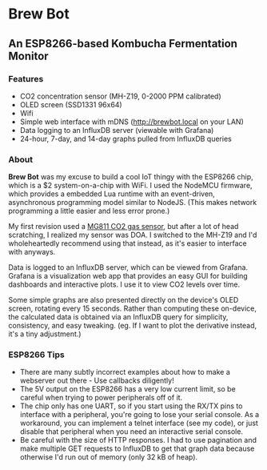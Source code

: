 # Brew Bot
## An ESP8266-based Kombucha Fermentation Monitor

### Features
* CO2 concentration sensor (MH-Z19, 0-2000 PPM calibrated)
* OLED screen (SSD1331 96x64)
* Wifi
* Simple web interface with mDNS (http://brewbot.local on your LAN)
* Data logging to an InfluxDB server (viewable with Grafana)
* 24-hour, 7-day, and 14-day graphs pulled from InfluxDB queries

### About

**Brew Bot** was my excuse to build a cool IoT thingy with the ESP8266 chip, which is a $2 system-on-a-chip with WiFi. I used the NodeMCU firmware, which provides a embedded Lua runtime with an event-driven, asynchronous programming model similar to NodeJS. (This makes network programming a little easier and less error prone.)

My first revision used a [MG811 CO2 gas sensor](http://sandboxelectronics.com/files/SEN-000007/MG811.pdf), but after a lot of head scratching, I realized my sensor was DOA. I switched to the MH-Z19 and I'd wholeheartedly recommend using that instead, as it's easier to interface with anyways.

Data is logged to an InfluxDB server, which can be viewed from Grafana. Grafana is a visualization web app that provides an easy GUI for building dashboards and interactive plots. I use it to view CO2 levels over time.

Some simple graphs are also presented directly on the device's OLED screen, rotating every 15 seconds. Rather than computing these on-device, the calculated data is obtained via an InfluxDB query for simplicity, consistency, and easy tweaking. (eg. If I want to plot the derivative instead, it's a tiny adjustment.)



### ESP8266 Tips

* There are many subtly incorrect examples about how to make a webserver out there - Use callbacks diligently!
* The 5V output on the ESP8266 has a very low current limit, so be careful when trying to power peripherals off of it.
* The chip only has one UART, so if you start using the RX/TX pins to interface with a peripheral, you're going to lose your serial console. As a workaround, you can implement a telnet interface (see my code), or just disable that peripheral when you need an interactive serial console.
* Be careful with the size of HTTP responses. I had to use pagination and make multiple GET requests to InfluxDB to get that graph data because otherwise I'd run out of memory (only 32 kB of heap).

